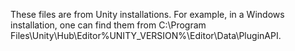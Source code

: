 These files are from Unity installations.
For example, in a Windows installation, one can find them from C:\Program Files\Unity\Hub\Editor\%UNITY_VERSION%\Editor\Data\PluginAPI.